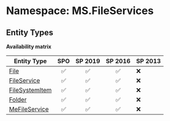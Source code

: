 # Namespace: MS.FileServices

## Entity Types

**Availability matrix**

Entity Type | SPO | SP 2019 | SP 2016 | SP 2013
----------|:---:|:-------:|:-------:|:-------
[File](./EntityTypes/File.md) | ✅ | ✅ | ✅ | ❌
[FileService](./EntityTypes/FileService.md) | ✅ | ✅ | ✅ | ❌
[FileSystemItem](./EntityTypes/FileSystemItem.md) | ✅ | ✅ | ✅ | ❌
[Folder](./EntityTypes/Folder.md) | ✅ | ✅ | ✅ | ❌
[MeFileService](./EntityTypes/MeFileService.md) | ✅ | ✅ | ✅ | ❌
